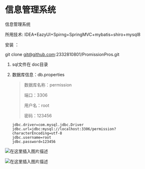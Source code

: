 # 信息管理系统
信息管理系统



所用技术:  IDEA+EazyUI+Spirng+SpringMVC+mybatis+shiro+mysql8

安装 ：

git clone git@github.com:2332810801/PromissionPros.git



1. sql文件在 doc目录

2. 数据库信息：db.properties

   > 数据库名称：permission
   >
   > 端口：3306
   >
   > 用户名：root
   >
   > 密码：123456

   ```properties
   jdbc.driver=com.mysql.jdbc.Driver
   jdbc.url=jdbc:mysql://localhost:3306/permission?characterEncoding=utf-8
   jdbc.username=root
   jdbc.password=123456
   ```

![在这里插入图片描述](https://img-blog.csdnimg.cn/20200723180913382.png?x-oss-process=image/watermark,type_ZmFuZ3poZW5naGVpdGk,shadow_10,text_aHR0cHM6Ly9ibG9nLmNzZG4ubmV0L2pva2VyZGoyMzM=,size_16,color_FFFFFF,t_70)

![在这里插入图片描述](https://img-blog.csdnimg.cn/20200723180952953.png?x-oss-process=image/watermark,type_ZmFuZ3poZW5naGVpdGk,shadow_10,text_aHR0cHM6Ly9ibG9nLmNzZG4ubmV0L2pva2VyZGoyMzM=,size_16,color_FFFFFF,t_70)
